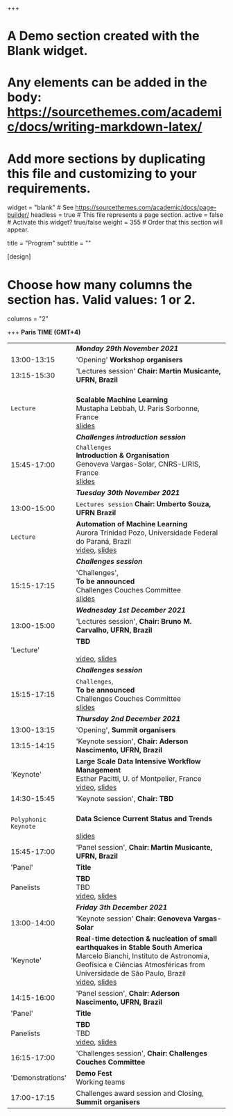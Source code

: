 +++
# A Demo section created with the Blank widget.
# Any elements can be added in the body: https://sourcethemes.com/academic/docs/writing-markdown-latex/
# Add more sections by duplicating this file and customizing to your requirements.

widget = "blank"  # See https://sourcethemes.com/academic/docs/page-builder/
headless = true  # This file represents a page section.
active = false  # Activate this widget? true/false
weight = 355  # Order that this section will appear.

title = "Program"
subtitle = ""

[design]
  # Choose how many columns the section has. Valid values: 1 or 2.
  columns = "2"

+++
**Paris TIME (GMT+4)** []()

|  |  |
|---|---|
|  | ***Monday 29th November 2021*** |
|13:00-13:15| 'Opening' **Workshop organisers** |
|13:15-15:30| 'Lectures session' **Chair: Martin Musicante, UFRN, Brazil** |
|`Lecture`|  </br> **Scalable Machine Learning** </br>Mustapha Lebbah, U. Paris Sorbonne, France </br> [slides]()|
|  | ***Challenges introduction session*** |
|15:45-17:00 | `Challenges` </br> **Introduction & Organisation** </br> Genoveva Vargas-Solar, CNRS-LIRIS, France </br> [slides]()|
|  | ***Tuesday 30th November 2021*** |
|13:00-15:00|`Lectures session` **Chair: Umberto Souza, UFRN Brazil** |
|`Lecture`|**Automation of  Machine Learning** </br> Aurora Trinidad Pozo, Universidade Federal do Paraná, Brazil  </br> [video](), [slides]()|
|  | ***Challenges  session*** |
|15:15-17:15 | 'Challenges', </br> **To be announced** </br> Challenges Couches Committee  </br> [slides]()|
|  | ***Wednesday 1st December 2021*** |
|13:00-15:00| 'Lectures session', **Chair: Bruno M. Carvalho, UFRN, Brazil** |
|'Lecture'|  **TBD** </br>  </br> [video](), [slides]()|
|  | ***Challenges  session*** |
|15:15-17:15 | `Challenges`, </br> **To be announced** </br> Challenges Couches Committee </br> [slides]()|
|  | ***Thursday 2nd December 2021*** |
|13:00-13:15 | 'Opening', **Summit organisers** |
| 13:15-14:15| 'Keynote session', **Chair: Aderson Nascimento, UFRN, Brazil** |
|'Keynote'| **Large Scale Data Intensive Workflow Management** </br> Esther Pacitti, U. of Montpelier, France </br> [video](), [slides]()|
|14:30-15:45 | 'Keynote session', **Chair: TBD** |
|`Polyphonic Keynote`|  </br> **Data Science Current Status and Trends** </br>  </br> [slides]()|
|15:45-17:00 | 'Panel session', **Chair: Martin Musicante, UFRN, Brazil**  |
| 'Panel' | **Title** |
|Panelists | **TBD** </br> TBD </br> [video](), [slides]()
|  | ***Friday 3th December 2021*** |
| 13:00-14:00| 'Keynote session' **Chair: Genoveva Vargas-Solar** |
|'Keynote'|  **Real-time detection & nucleation of small earthquakes in Stable South America** </br> Marcelo Bianchi,  Instituto de Astronomia, Geofísica e Ciências Atmosféricas from Universidade de São Paulo, Brazil  </br> [video](), [slides]()|
|14:15-16:00 |'Panel session', **Chair: Aderson Nascimento, UFRN, Brazil** |
| 'Panel' |  **Title** |
|Panelists | **TBD** </br> TBD </br> [video](), [slides]()
|16:15-17:00  | 'Challenges session', **Chair: Challenges Couches Committee** |
|'Demonstrations'| **Demo Fest** </br> Working teams </br>|
|17:00-17:15 | Challenges award session and Closing, **Summit organisers** |
